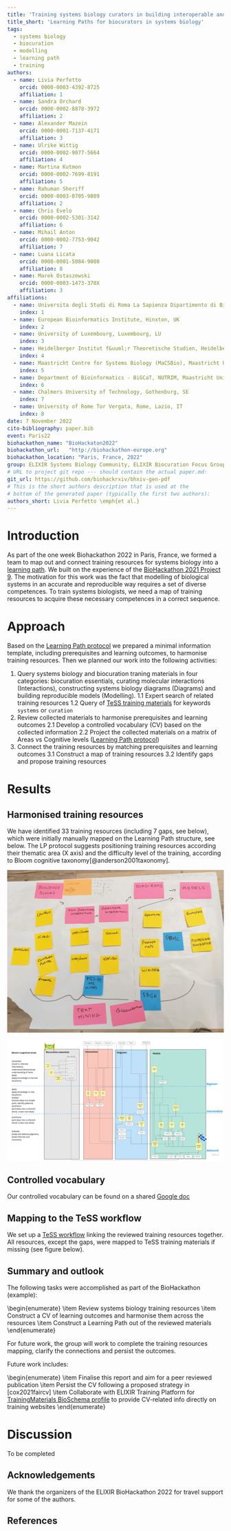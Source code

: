 ```yaml
---
title: 'Training systems biology curators in building interoperable and reusable models following a learning path approach'
title_short: 'Learning Paths for biocurators in systems biology'
tags:
  - systems biology
  - biocuration
  - modelling
  - learning path
  - training
authors:
  - name: Livia Perfetto
    orcid: 0000-0003-4392-8725
    affiliation: 1
  - name: Sandra Orchard
    orcid: 0000-0002-8878-3972
    affiliation: 2
  - name: Alexander Mazein
    orcid: 0000-0001-7137-4171
    affiliation: 3
  - name: Ulrike Wittig
    orcid: 0000-0002-9077-5664
    affiliation: 4
  - name: Martina Kutmon
    orcid: 0000-0002-7699-8191
    affiliation: 5
  - name: Rahuman Sheriff
    orcid: 0000-0003-0705-9809
    affiliation: 2
  - name: Chris Evelo
    orcid: 0000-0002-5301-3142
    affiliation: 6
  - name: Mihail Anton
    orcid: 0000-0002-7753-9042
    affiliation: 7
  - name: Luana Licata
    orcid: 0000-0001-5084-9000
    affiliation: 8
  - name: Marek Ostaszewski
    orcid: 0000-0003-1473-370X
    affiliation: 3
affiliations:
  - name: Universita degli Studi di Roma La Sapienza Dipartimento di Biologia e Biotecnologie Charles Darwin, Roma, Lazio, IT
    index: 1
  - name: European Bioinformatics Institute, Hinxton, UK
    index: 2
  - name: University of Luxembourg, Luxembourg, LU
    index: 3
  - name: Heidelberger Institut f&uuml;r Theoretische Studien, Heidelberg, Baden-W&uuml;rttemberg, DE
    index: 4
  - name: Maastricht Centre for Systems Biology (MaCSBio), Maastricht University, Maastricht, Limburg, NL
    index: 5
  - name: Department of Bioinformatics - BiGCaT, NUTRIM, Maastricht University, Maastricht, Limburg, NL
    index: 6
  - name: Chalmers University of Technology, Gothenburg, SE
    index: 7
  - name: University of Rome Tor Vergata, Rome, Lazio, IT
    index: 8
date: 7 November 2022
cito-bibliography: paper.bib
event: Paris22
biohackathon_name: "BioHackaton2022"
biohackathon_url:   "http://biohackathon-europe.org"
biohackathon_location: "Paris, France, 2022"
group: ELIXIR Systems Biology Community, ELIXIR Biocuration Focus Group
# URL to project git repo --- should contain the actual paper.md:
git_url: https://github.com/biohackrxiv/bhxiv-gen-pdf
# This is the short authors description that is used at the
# bottom of the generated paper (typically the first two authors):
authors_short: Livia Perfetto \emph{et al.}
---
```


# Introduction

As part of the one week Biohackathon 2022 in Paris, France, we formed
a team to map out and connect training resources for systems biology into a [learning path](https://en.wikipedia.org/wiki/Learning_pathway). We built on the experience of the [BioHackathon 2021 Project 9](https://github.com/elixir-europe/bioHackathon-projects-2021/tree/main/projects/9). The motivation for this work was the fact that modelling of biological systems in an accurate and reproducible way requires a set of diverse competences. To train systems biologists, we need a map of training resources to acquire these necessary competences in a correct sequence.

# Approach

Based on the [Learning Path protocol](https://en.wikipedia.org/wiki/Learning_pathway) we prepared a minimal information template, including prerequisites and learning outcomes, to harmonise training resources. Then we planned our work into the following activities:

1. Query systems biology and biocuration traning materials in four categories: biocuration essentials, curating molecular interactions (Interactions), constructing systems biology diagrams (Diagrams) and building reproducible models (Modelling). 
1.1 Expert search of related training resources
1.2 Query of [TeSS training materials](https://tess.elixir-europe.org/materials) for keywords `systems` or `curation`
2. Review collected materials to harmonise prerequisites and learning outcomes
2.1 Develop a controlled vocabulary (CV) based on the collected information
2.2 Project the collected materials on a matrix of Areas vs Cognitive levels ([Learning Path protocol](https://en.wikipedia.org/wiki/Learning_pathway)) 
3. Connect the training resources by matching prerequisites and learning outcomes
3.1 Construct a map of training resources
3.2 Identify gaps and propose training resources

# Results

## Harmonised training resources

We have identified 33 training resources (including 7 gaps, see below), which were initially manually mapped on the Learning Path structure, see below. The LP protocol suggests positioning training resources according their thematic area (X axis) and the difficulty level of the training, according to Bloom cognitive taxonomy[@anderson2001taxonomy].

![Initial sketch of the areas and potential training resources \label{fig1}](./1_draft.jpg)

![Miro board with mapped training resources \label{fig1}](./2_Miro.jpg)

## Controlled vocabulary

Our controlled vocabulary can be found on a shared [Google doc](https://docs.google.com/document/d/1eGuxfFpqO-Uu4R8-uo00VITRxJ80V37Jz-vXuW--vEs/edit)

## Mapping to the TeSS workflow

We set up a [TeSS workflow](https://tess.elixir-europe.org/workflows/building-interoperable-and-reusable-systems-biology-models) linking the reviewed training resources together. All resources, except the gaps, were mapped to TeSS training materials if missing (see figure below).

## Summary and outlook

The following tasks were accomplished as part of the BioHackathon (example):

\begin{enumerate}
\item Review systems biology training resources
\item Construct a CV of learning outcomes and harmonise them across the resources
\item Construct a Learning Path out of the reviewed materials
\end{enumerate}

For future work, the group will work to complete the training resources mapping, clarify the connections and persist the outcomes.

Future work includes:

\begin{enumerate}
\item Finalise this report and aim for a peer reviewed publication
\item Persist the CV following a proposed strategy in [cox2021faircv]
\item Collaborate with ELIXIR Training Platform for [TrainingMaterials BioSchema profile](https://bioschemas.org/profiles/TrainingMaterial/1.0-RELEASE) to provide CV-related info directly on training websites
\end{enumerate}

# Discussion

To be completed

## Acknowledgements

We thank the organizers of the ELIXIR BioHackathon 2022 for travel support for some of the authors.

## References
